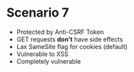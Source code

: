 # Scenario 7

- Protected by Anti-CSRF Token
- GET requests **don't** have side effects
- Lax SameSite flag for cookies (default)
- Vulnerable to XSS
- Completely vulnerable
